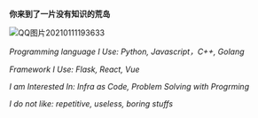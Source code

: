 **你来到了一片没有知识的荒岛**

![QQ图片20210111193633](https://user-images.githubusercontent.com/61461791/117250512-ec12e500-ae75-11eb-8be8-413a68c607a8.gif)


*Programming language I Use: Python, Javascript，C++, Golang*

*Framework I Use: Flask, React, Vue*

*I am Interested In: Infra as Code, Problem Solving with Progrming*

*I do not like: repetitive, useless, boring stuffs*


